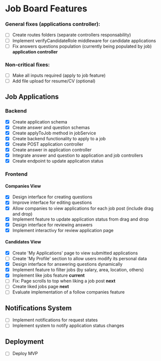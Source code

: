 # Job Board Features

### General fixes (applications controller): 
- [ ] Create routes folders (separate controllers responsability)
- [ ] Implement verifyCandidateRole middleware for candidate applications 
- [ ] Fix answers questions population (currently being populated by job) **application controller**

### Non-critical fixes:
- [ ] Make all inputs required (apply to job feature)
- [ ] Add file upload for resume/CV (optional)

## Job Applications
### Backend
- [x] Create application schema
- [x] Create answer and question schemas
- [x] Create applyToJob method in jobService
- [x] Create backend functionality to apply to a job
- [x] Create POST application controller
- [x] Create answer in application controller
- [x] Integrate answer and question to application and job controllers
- [x] Create endpoint to update application status

### Frontend
#### Companies View
- [x] Design interface for creating questions
- [x] Improve interface for editing questions
- [x] Allow companies to view applications for each job post (include drag and drop)
- [x] Implement feature to update application status from drag and drop
- [x] Design interface for reviewing answers 
- [x] Implement interactivy for review application page

#### Candidates View
- [x] Create 'My Applications' page to view submitted applications
- [ ] Create 'My Profile' section to allow users modify its personal data
- [x] Design interface for answering questions dynamically
- [x] Implement feature to filter jobs (by salary, area, location, others)
- [x] Implement like jobs feature **current**
- [ ] Fix: Page scrolls to top when liking a job post **next**
- [ ] Create liked jobs page **next**
- [ ] Evaluate implementation of a follow companies feature

## Notifications System
- [ ] Implement notifications for request states
- [ ] Implement system to notify application status changes

## Deployment
- [ ] Deploy MVP 
